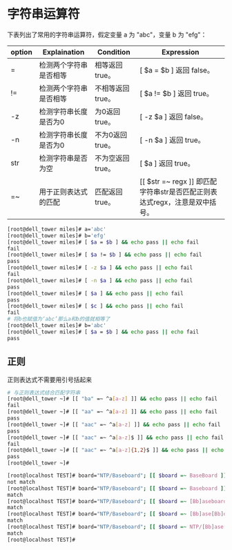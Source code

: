 # 字符串运算符
下表列出了常用的字符串运算符，假定变量 a 为 "abc"，变量 b 为 "efg"：


| option | Explaination           | Condition         | Expression                                                                 |
| ------ | ---------------------- | ----------------- | -------------------------------------------------------------------------- |
| =      | 检测两个字符串是否相等 | 相等返回 true。   | [ $a = $b ] 返回 false。                                                   |
| !=     | 检测两个字符串是否相等 | 不相等返回 true。 | [ $a != $b ] 返回 true。                                                   |
| -z     | 检测字符串长度是否为0  | 为0返回 true。    | [ -z $a ] 返回 false。                                                     |
| -n     | 检测字符串长度是否为0  | 不为0返回 true。  | [ -n $a ] 返回 true。                                                      |
| str    | 检测字符串是否为空     | 不为空返回 true。 | [ $a ] 返回 true。                                                         |
| =~     | 用于正则表达式的匹配   | 匹配返回true。    | [[ $str =~ regx ]] 即匹配字符串str是否匹配正则表达式regx，注意是双中括号。 |


```sh
[root@dell_tower miles]# a='abc'
[root@dell_tower miles]# b='efg'
[root@dell_tower miles]# [ $a = $b ] && echo pass || echo fail
fail
[root@dell_tower miles]# [ $a != $b ] && echo pass || echo fail
pass
[root@dell_tower miles]# [ -z $a ] && echo pass || echo fail
fail
[root@dell_tower miles]# [ -n $a ] && echo pass || echo fail
pass
[root@dell_tower miles]# [ $a ] && echo pass || echo fail
pass
[root@dell_tower miles]# [ $c ] && echo pass || echo fail
fail
# 将b也赋值为‘abc’那么a和b的值就相等了
[root@dell_tower miles]# b='abc'
[root@dell_tower miles]# [ $a = $b ] && echo pass || echo fail
pass
```


## 正则
正则表达式不需要用引号括起来

```sh
# 与正则表达式结合匹配字符串
[root@dell_tower ~]# [[ "ba" =~ ^a[a-z] ]] && echo pass || echo fail
fail
[root@dell_tower ~]# [[ "aa" =~ ^a[a-z] ]] && echo pass || echo fail
pass
[root@dell_tower ~]# [[ "aac" =~ ^a[a-z] ]] && echo pass || echo fail
pass
[root@dell_tower ~]# [[ "aac" =~ ^a[a-z]$ ]] && echo pass || echo fail
fail
[root@dell_tower ~]# [[ "aac" =~ ^a[a-z]{1,2}$ ]] && echo pass || echo fail
pass
[root@dell_tower ~]#
```

```sh
[root@localhost TEST]# board="NTP/Baseboard"; [[ $board =~ BaseBoard ]] && echo match || echo not match
not match
[root@localhost TEST]# board="NTP/Baseboard"; [[ $board =~ Baseboard ]] && echo match || echo not match
match
[root@localhost TEST]# board="NTP/Baseboard"; [[ $board =~ [Bb]aseboard ]] && echo match || echo not match
match
[root@localhost TEST]# board="NTP/Baseboard"; [[ $board =~ [Bb]ase[Bb]oard ]] && echo match || echo not match
match
[root@localhost TEST]# board="NTP/Baseboard"; [[ $board =~ NTP/[Bb]ase[Bb]oard ]] && echo match || echo not match
match
[root@localhost TEST]#
```



